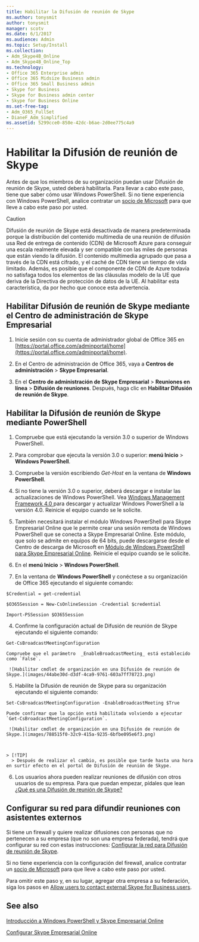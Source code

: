 ```yaml
---
title: Habilitar la Difusión de reunión de Skype
ms.author: tonysmit
author: tonysmit
manager: scotv
ms.date: 6/1/2017
ms.audience: Admin
ms.topic: Setup/Install
ms.collection:
- Adm_Skype4B_Online
- Adm_Skype4B_Online_Top
ms.technology:
- Office 365 Enterprise admin
- Office 365 Midsize Business admin
- Office 365 Small Business admin
- Skype for Business
- Skype for Business admin center
- Skype for Business Online
ms.set-free-tag:
- Adm_O365_FullSet
- DianeF_Adm_Simplified
ms.assetid: 5299cce0-850e-42dc-b6ae-2d0ee775c4a9
---
```



# Habilitar la Difusión de reunión de Skype

Antes de que los miembros de su organización puedan usar Difusión de reunión de Skype, usted deberá habilitarla. Para llevar a cabo este paso, tiene que saber cómo usar Windows PowerShell. Si no tiene experiencia con Windows PowerShell, analice contratar un  [socio de Microsoft](https://go.microsoft.com/fwlink/?linkid=391089) para que lleve a cabo este paso por usted.
  
    
    


> [!CAUTION]
> Difusión de reunión de Skype está desactivada de manera predeterminada porque la distribución del contenido multimedia de una reunión de difusión usa Red de entrega de contenido (CDN) de Microsoft Azure para conseguir una escala realmente elevada y ser compatible con las miles de personas que están viendo la difusión. El contenido multimedia agrupado que pasa a través de la CDN está cifrado, y el caché de CDN tiene un tiempo de vida limitado. Además, es posible que el componente de CDN de Azure todavía no satisfaga todos los elementos de las cláusulas modelo de la UE que deriva de la Directiva de protección de datos de la UE. Al habilitar esta característica, da por hecho que conoce esta advertencia. 
  
    
    


## Habilitar Difusión de reunión de Skype mediante el Centro de administración de Skype Empresarial


1. Inicie sesión con su cuenta de administrador global de Office 365 en  [https://portal.office.com/adminportal/home](https://portal.office.com/adminportal/home).
    
  
2. En el Centro de administración de Office 365, vaya a **Centros de administración** > **Skype Empresarial**.
    
  
3. En el **Centro de administración de Skype Empresarial** > **Reuniones en línea** > **Difusión de reuniones**. Después, haga clic en **Habilitar Difusión de reunión de Skype**.
    
  

## Habilitar la Difusión de reunión de Skype mediante PowerShell


1. Compruebe que está ejecutando la versión 3.0 o superior de Windows PowerShell.
    
1. Para comprobar que ejecuta la versión 3.0 o superior: **menú Inicio** > **Windows PowerShell**.
    
  
2. Compruebe la versión escribiendo  _Get-Host_ en la ventana de **Windows PowerShell**.
    
  
3. Si no tiene la versión 3.0 o superior, deberá descargar e instalar las actualizaciones de Windows PowerShell. Vea  [Windows Management Framework 4.0 ](https://go.microsoft.com/fwlink/?LinkId=716845) para descargar y actualizar Windows PowerShell a la versión 4.0. Reinicie el equipo cuando se le solicite.
    
  
4. También necesitará instalar el módulo Windows PowerShell para Skype Empresarial Online que le permite crear una sesión remota de Windows PowerShell que se conecta a Skype Empresarial Online. Este módulo, que solo se admite en equipos de 64 bits, puede descargarse desde el Centro de descarga de Microsoft en  [Módulo de Windows PowerShell para Skype Empresarial Online](https://go.microsoft.com/fwlink/?LinkId=294688). Reinicie el equipo cuando se le solicite.
    
  
2. En el **menú Inicio** > **Windows PowerShell**.
    
  
3. En la ventana de **Windows PowerShell** y conéctese a su organización de Office 365 ejecutando el siguiente comando:
    
  ```
  $Credential = get-credential
  ```


  ```
  $O365Session = New-CsOnlineSession -Credential $credential
  ```


  ```
  Import-PSSession $O365Session
  ```

4. Confirme la configuración actual de Difusión de reunión de Skype ejecutando el siguiente comando:
    
  ```
  Get-CsBroadcastMeetingConfiguration
  ```


    Compruebe que el parámetro  _EnableBroadcastMeeting_ está establecido como `False`.
    
     ![Habilitar cmdlet de organización en una Difusión de reunión de Skype.](images/44abe30d-d3df-4ca9-9761-603a7ff78723.png)
  

  

  
5. Habilite la Difusión de reunión de Skype para su organización ejecutando el siguiente comando:
    
  ```
  Set-CsBroadcastMeetingConfiguration -EnableBroadcastMeeting $True
  ```


    Puede confirmar que la opción está habilitada volviendo a ejecutar  `Get-CsBroadcastMeetingConfiguration`.
    
     ![Habilitar cmdlet de organización en una Difusión de reunión de Skype.](images/788515f0-32c9-415a-9235-6bfbe095e6f3.png)
  

    
    > [!TIP]
      > Después de realizar el cambio, es posible que tarde hasta una hora en surtir efecto en el portal de Difusión de reunión de Skype. 
6. Los usuarios ahora pueden realizar reuniones de difusión con otros usuarios de su empresa. Para que puedan empezar, pídales que lean  [¿Qué es una Difusión de reunión de Skype?](http://technet.microsoft.com/library/c472c76b-21f1-4e4b-ab58-329a6c33757d%28Office.14%29.aspx)
    
  

## Configurar su red para difundir reuniones con asistentes externos

Si tiene un firewall y quiere realizar difusiones con personas que no pertenecen a su empresa (que no son una empresa federada), tendrá que configurar su red con estas instrucciones:  [Configurar la red para Difusión de reunión de Skype](set-up-your-network-for-skype-meeting-broadcast.md). 
  
    
    
Si no tiene experiencia con la configuración del firewall, analice contratar un  [socio de Microsoft](https://go.microsoft.com/fwlink/?linkid=391089) para que lleve a cabo este paso por usted.
  
    
    
Para omitir este paso y, en su lugar, agregar otra empresa a su federación, siga los pasos en  [Allow users to contact external Skype for Business users](allow-users-to-contact-external-skype-for-business-users.md). 
  
    
    

## See also


#### 


  
    
    
 [Introducción a Windows PowerShell y Skype Empresarial Online](https://go.microsoft.com/fwlink/?LinkId=525039)
  
    
    
 [Configurar Skype Empresarial Online](set-up-skype-for-business-online.md)
